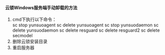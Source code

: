 #### 云锁Windows服务端手动卸载的方法

1. cmd下执行以下命令：         
        sc stop yunsuoagent
        sc delete yunsuoagent
        sc stop yunsuodaemon
        sc delete yunsuodaemon
        sc delete resguard
        sc delete resguard2
        sc delete secmodel  
2. 删除云锁安装目录
3. 重启服务器